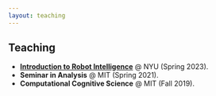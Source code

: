 ```yaml
---
layout: teaching
---
```

## Teaching

* **[Introduction to Robot Intelligence](https://open.spotify.com/track/29LsI5izZL8txZEJhegSBs?si=c25dec65283143f2)** @ NYU (Spring 2023).
* <b> Seminar in Analysis</b> @ MIT (Spring 2021).
* <b> Computational Cognitive Science</b> @ MIT (Fall 2019).